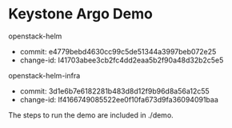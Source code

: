 Keystone Argo Demo
==================

openstack-helm
* commit: e4779bebd4630cc99c5de51344a3997beb072e25
* change-id: I41703abee3cb2fc4dd2eaa5b2f90a48d32b2c5e5

openstack-helm-infra 
* commit: 3d1e6b7e6182281b483d8d12f9b96d8a56a12c55
* change-id: If4166749085522ee0f10fa673d9fa36094091baa

The steps to run the demo are included in ./demo.
